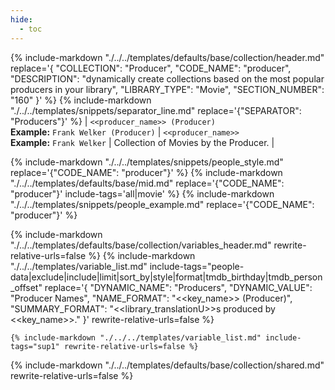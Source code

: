 ```yaml
---
hide:
  - toc
---
```

{%
    include-markdown "./../../templates/defaults/base/collection/header.md"
    replace='{
        "COLLECTION": "Producer",
        "CODE_NAME": "producer",
        "DESCRIPTION": "dynamically create collections based on the most popular producers in your library",
        "LIBRARY_TYPE": "Movie",
        "SECTION_NUMBER": "160"
    }'
%}
{% include-markdown "./../../templates/snippets/separator_line.md" replace='{"SEPARATOR": "Producers"}' %}
| `<<producer_name>> (Producer)`<br>**Example:** `Frank Welker (Producer)` | `<<producer_name>>`<br>**Example:** `Frank Welker` | Collection of Movies by the Producer. |

{% include-markdown "./../../templates/snippets/people_style.md" replace='{"CODE_NAME": "producer"}' %}
{% include-markdown "./../../templates/defaults/base/mid.md" replace='{"CODE_NAME": "producer"}' include-tags='all|movie' %}
    {% include-markdown "./../../templates/snippets/people_example.md" replace='{"CODE_NAME": "producer"}' %}

{% include-markdown "./../../templates/defaults/base/collection/variables_header.md" rewrite-relative-urls=false %} 
    {%
        include-markdown "./../../templates/variable_list.md"
        include-tags="people-data|exclude|include|limit|sort_by|style|format|tmdb_birthday|tmdb_person_offset"
        replace='{
            "DYNAMIC_NAME": "Producers", 
            "DYNAMIC_VALUE": "Producer Names",
            "NAME_FORMAT": "<<key_name>> (Producer)",
            "SUMMARY_FORMAT": "<<library_translationU>>s produced by <<key_name>>."
        }'
        rewrite-relative-urls=false
    %}

    {% include-markdown "./../../templates/variable_list.md" include-tags="sup1" rewrite-relative-urls=false %}

{% include-markdown "./../../templates/defaults/base/collection/shared.md" rewrite-relative-urls=false %}